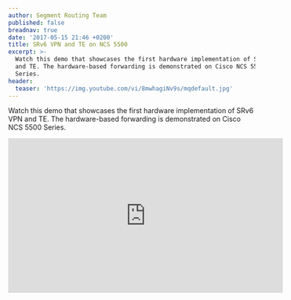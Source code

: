 ```yaml
---
author: Segment Routing Team
published: false
breadnav: true
date: '2017-05-15 21:46 +0200'
title: SRv6 VPN and TE on NCS 5500
excerpt: >-
  Watch this demo that showcases the first hardware implementation of SRv6 VPN
  and TE. The hardware-based forwarding is demonstrated on Cisco NCS 5500
  Series.
header:
  teaser: 'https://img.youtube.com/vi/8mwhagiNv9s/mqdefault.jpg'
---
```

Watch this demo that showcases the first hardware implementation of SRv6 VPN and TE. The hardware-based forwarding is demonstrated on Cisco NCS 5500 Series.
<iframe width="560" height="315" src="https://www.youtube.com/embed/8mwhagiNv9s" frameborder="0" allowfullscreen></iframe>

